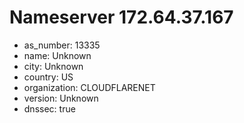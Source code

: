 # Nameserver 172.64.37.167

* as_number: 13335
* name: Unknown
* city: Unknown
* country: US
* organization: CLOUDFLARENET
* version: Unknown
* dnssec: true
